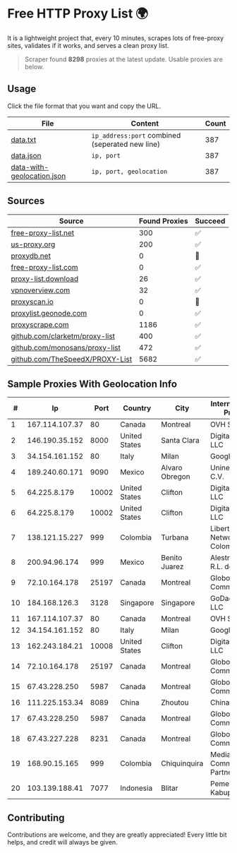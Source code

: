 
# Free HTTP Proxy List 🌍

It is a lightweight project that, every 10 minutes, scrapes lots of free-proxy sites, validates if it works, and serves a clean proxy list.


> Scraper found **8298** proxies at the latest update. Usable proxies are below.

## Usage

Click the file format that you want and copy the URL.


|File|Content|Count|
|----|-------|-----|
|[data.txt](https://raw.githubusercontent.com/themiralay/Proxy-List-World/master/data.txt)|`ip_address:port` combined (seperated new line)|387|
|[data.json](https://raw.githubusercontent.com/themiralay/Proxy-List-World/master/data.json)|`ip, port`|387|
|[data-with-geolocation.json](https://raw.githubusercontent.com/themiralay/Proxy-List-World/master/data-with-geolocation.json)|`ip, port, geolocation`|387|

## Sources

|Source|Found Proxies|Succeed|
|------|-------------|-------|
|[free-proxy-list.net](https://free-proxy-list.net)|300|✅|
|[us-proxy.org](https://www.us-proxy.org)|200|✅|
|[proxydb.net](http://proxydb.net)|0|🚫|
|[free-proxy-list.com](https://free-proxy-list.com/?page=&port=&type%5B%5D=http&type%5B%5D=https&up_time=0&search=Search)|0|✅|
|[proxy-list.download](https://www.proxy-list.download/HTTP)|26|✅|
|[vpnoverview.com](https://vpnoverview.com/privacy/anonymous-browsing/free-proxy-servers)|32|✅|
|[proxyscan.io](https://www.proxyscan.io)|0|🚫|
|[proxylist.geonode.com](https://proxylist.geonode.com/api/proxy-list?limit=300&page=1&sort_by=lastChecked&sort_type=desc&protocols=http,https)|0|✅|
|[proxyscrape.com](https://api.proxyscrape.com/v2/?request=displayproxies&protocol=http&timeout=10000&country=all&ssl=all&anonymity=all)|1186|✅|
|[github.com/clarketm/proxy-list](https://raw.githubusercontent.com/clarketm/proxy-list/master/proxy-list-raw.txt)|400|✅|
|[github.com/monosans/proxy-list](https://raw.githubusercontent.com/monosans/proxy-list/main/proxies/http.txt)|472|✅|
|[github.com/TheSpeedX/PROXY-List](https://raw.githubusercontent.com/TheSpeedX/PROXY-List/master/http.txt)|5682|✅|


## Sample Proxies With Geolocation Info

|#|Ip|Port|Country|City|Internet Service Provider|
|-|--|----|-------|----|-------------------------|
|1|167.114.107.37|80|Canada|Montreal|OVH SAS|
|2|146.190.35.152|8000|United States|Santa Clara|DigitalOcean, LLC|
|3|34.154.161.152|80|Italy|Milan|Google LLC|
|4|189.240.60.171|9090|Mexico|Alvaro Obregon|Uninet S.A. de C.V.|
|5|64.225.8.179|10002|United States|Clifton|DigitalOcean, LLC|
|6|64.225.8.179|10002|United States|Clifton|DigitalOcean, LLC|
|7|138.121.15.227|999|Colombia|Turbana|Liberty Networks De Colombia|
|8|200.94.96.174|999|Mexico|Benito Juarez|Alestra, S. de R.L. de C.V.|
|9|72.10.164.178|25197|Canada|Montreal|GloboTech Communications|
|10|184.168.126.3|3128|Singapore|Singapore|GoDaddy.com, LLC|
|11|167.114.107.37|80|Canada|Montreal|OVH SAS|
|12|34.154.161.152|80|Italy|Milan|Google LLC|
|13|162.243.184.21|10008|United States|Clifton|DigitalOcean, LLC|
|14|72.10.164.178|25197|Canada|Montreal|GloboTech Communications|
|15|67.43.228.250|5987|Canada|Montreal|GloboTech Communications|
|16|111.225.153.34|8089|China|Zhoutou|China Telecom|
|17|67.43.228.250|5987|Canada|Montreal|GloboTech Communications|
|18|67.43.227.228|8231|Canada|Montreal|GloboTech Communications|
|19|168.90.15.165|999|Colombia|Chiquinquira|Media Commerce Partners S.A|
|20|103.139.188.41|7077|Indonesia|Blitar|Pemerintah Kabupaten Blitar|



## Contributing

Contributions are welcome, and they are greatly appreciated! Every
little bit helps, and credit will always be given.

